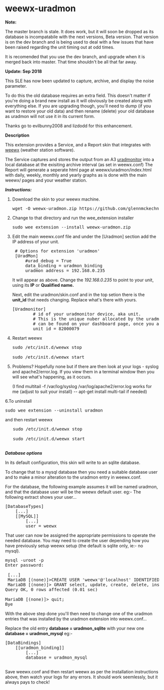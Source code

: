 

# weewx-uradmon
**Note:**

The master branch is stale. It does work, but it will soon be dropped as its database is incompatabile with the next versions,  Beta version. That version is on the dev branch and is being used to deal with a few issues that have been raised regarding the unit timing out at odd times.

It is recomended that you use the dev branch, and upgrade when it is merged back into master. That time shouldn't be all that far away.


**Update: Sep 2018**

This SLE has now been updated to capture, archive, and display the noise parameter.

To do this the old database requires an extra field. This doesn't matter if you're doing a brand new install as it will obviously be created along with everything else. If you are upgrading though, you'll need to dump (if you want to restore your old data) and then rename (delete) your old database as uradmon will not use it in its current form.

Thanks go to evilbunny2008 and lizdodd for this enhancement.

**Description**

This extension provides a Service, and a Report skin that integrates with [weewx](http://weewx.com) (weather station software). 

The Service captures and stores the output from an A3 [uradmonitor](https://www.uradmonitor.com) into a local database at the exisiting archive interval (as set in weewx.conf)
The Report will generate a seperate html page at weewx/uradmon/index.html with daily, weekly, monthly and yearly graphs as is done with the main weewx/ pages and your weather station.

***Instructions:***

1. Download the skin to your weewx machine.

    <pre>wget -O weewx-uradmon.zip https://github.com/glennmckechnie/weewx-uradmon/archive/master.zip</pre>

2. Change to that directory and run the wee_extension installer

   <pre>sudo wee_extension --install weewx-uradmon.zip</pre>

3. Edit the main weewx.conf file and under the [Uradmon] section add the IP address of your unit.

   <pre>
    # Options for extension 'uradmon'
    [UradMon]
        #urad_debug = True
        data_binding = uradmon_binding
        uradmon_address = 192.168.0.235
   </pre>

   It will appear as above. Change the _192.168.0.235_ to point to your unit, using its __IP__ or __Qualified name.__

   Next, edit the uradmon/skin.conf and in the top setion there is the __unit_id__ that needs changing. Replace what's there with yours.

   <pre>
   [Uradmonitor]
           # id of your uradmonitor device, aka unit.
           # This is the unique nuber allocated by the uradmonitor site and
           # can be found on your dashboard page, once you are logged in.
           unit_id = 82000079
   </pre>



4. Restart weewx

   <pre>
   sudo /etc/init.d/weewx stop

   sudo /etc/init.d/weewx start
   </pre>


5. Problems?
   Hopefully none but if there are then look at your logs - syslog and apache2/error.log. If you view them in a terminal window then you will see what's happening, as it occurs.

   (I find multitail -f /var/log/syslog /var/log/apache2/error.log works for me {adjust to suit your install} -- apt-get install multi-tail if needed)

6.To uninstall

   <pre>sudo wee_extension --uninstall uradmon</pre>

   and then restart weewx

   <pre>
   sudo /etc/init.d/weewx stop

   sudo /etc/init.d/weewx start
   </pre>

***Database options***

In its default configuration, this skin will write to an sqlite database.

To change that to a mysql database then you need a suitable database user and to make a minor alteration to the uradmon entry in weewx.conf.

For the database, the following example assumes it will be named uradmon, and that the database user will be the weewx default user.
eg:- The following extract shows your user...

<pre>
[DatabaseTypes]
    [...]
    [[MySQL]]
        [...]
        user = weewx
</pre>
That user can now be assigned the appropriate permissions to operate the needed database.
You may need to create the user depending how you have previously setup weewx setup (the default is sqlite only, ie:-  no mysql).

<pre>
mysql -uroot -p
Enter password:

 [...]
 MariaDB [(none)]>CREATE USER 'weewx'@'localhost' IDENTIFIED BY 'weewx';
 MariaDB [(none)]> GRANT select, update, create, delete, insert ON uradmon.* to weewx@localhost;
Query OK, 0 rows affected (0.01 sec)

MariaDB [(none)]> quit;
Bye
</pre>

With the above step done you'll then need to change one of the uradmon entries that was installed by the uradmon extension into weewx.conf...

Replace the old entry __database = uradmon_sqlite__  with your new one  __database = uradmon_mysql__
eg:-

<pre>
[DataBindings]
    [[uradmon_binding]]
        [...]
        database = uradmon_mysql

</pre>
Save weewx.conf and then restart weewx as per the installation instructions above, then watch your logs for any errors.
It should work seemlessly, but it always pays to check!
